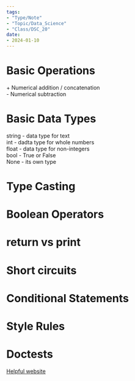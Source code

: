 ```yaml
---  
tags:  
- "Type/Note"  
- "Topic/Data_Science"  
- "Class/DSC_20"  
date:  
- 2024-01-10  
---  
```

  
# Basic Operations  
\+ Numerical addition / concatenation  
\- Numerical subtraction  
  
# Basic Data Types  
string - data type for text  
int - dadta type for whole numbers  
float - data type for non-integers  
bool - True or False  
None - its own type  
  
# Type Casting  
  
# Boolean Operators  
  
# return vs print  
  
# Short circuits  
  
# Conditional Statements  
  
# Style Rules  
  
# Doctests  
  
[Helpful website](https://pythontutor.com/python-compiler.html#mode=edit)  

